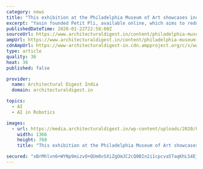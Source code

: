 ```yaml
---
category: news
title: "This exhibition at the Philadelphia Museum of Art showcases incredible futuristic ideas"
excerpt: "Yasin founded Petit Pli, available online, which aims to reduce wastage in the fashion industry. Neurodildo is a mind-controlled sex toy, designed by Brazilian electrical engineer Leonardo Mariano Gomes. Still in the testing phase, the ‘Neurodildo’ provides a vibrator for one partner that is remotely connected to an electroencephalogram ..."
publishedDateTime: 2020-01-22T22:58:00Z
sourceUrl: https://www.architecturaldigest.in/content/philadelphia-museum-of-art-exhibition-design-show-robots-futuristic-ideas/
ampUrl: https://www.architecturaldigest.in/content/philadelphia-museum-of-art-exhibition-design-show-robots-futuristic-ideas/amp/
cdnAmpUrl: https://www-architecturaldigest-in.cdn.ampproject.org/c/s/www.architecturaldigest.in/content/philadelphia-museum-of-art-exhibition-design-show-robots-futuristic-ideas/amp/
type: article
quality: 36
heat: 36
published: false

provider:
  name: Architectural Digest India
  domain: architecturaldigest.in

topics:
  - AI
  - AI in Robotics

images:
  - url: https://media.architecturaldigest.in/wp-content/uploads/2020/01/Philadelphia-Museum-of-Art-1366x768.jpg
    width: 1366
    height: 768
    title: "This exhibition at the Philadelphia Museum of Art showcases incredible futuristic ideas"

secured: "xBrMhlvn6+WYNp9mizvO+QUm0vSXiZgOmJC2cQ0BIn2i1cpcva5TaqKhLS4EjsgONC2p5aa1hudDj3/Mom19lOm8vrc3ao2jskUJbWy4aA0J9b08uzu8UyeolKC4quyEABkZZaM2k5Hn/iN0SyrOt4Gf5fjikG72HnzcwuDDjnhPaBhpxLfde/ggOfKmMbR/gAr/Q+3CKao+/FNjDweCpD7dxXgyra7U1sj8G28lBIQ9cEFIRd5K7AJyXyHepl3okDUmcq0F8ZvFc/mrGLAsK0u5NecPQJ1myCktguNYxQzHx/SbDS4gbHJGatNj5sWRXO+hGsD3vMxdBw28y2HoafHuJx0M3hfHWJd48I909GzssKTVGLOSls2d/WovJPEGYg7JuJjrdp0r+m9Nne8na/5kUMF1aftM7ep/LikI3UK4eB4gpbBFxTPX30BV1+IMn9cYKnuE4iLlY3vktZsPtXloy2eF7mL1KkB4vX/2OdA=;uUBE6W8aUEqk72gk9SDecw=="
---
```


